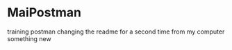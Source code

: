 # MaiPostman
training postman 
changing the readme for a second time from my computer
something new
